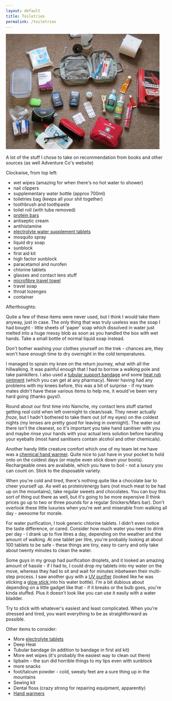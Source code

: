 ```yaml
---
layout: default
title: Toiletries
permalink: /toiletries
---
```

![](assets/optimised/equipment1.jpg "Equipment")

A lot of the stuff I chose to take on recommendation from books and other sources (as well Adventure Co's website)

Clockwise, from top left:

* wet wipes (amazing for when there's no hot water to shower)
* nail clippers
* supplementary water bottle (approx 700ml)
* toiletries bag (keeps all your shit together)
* toothbrush and toothpaste
* toilet roll (with tube removed)
* [protein bars ](http://www.amazon.co.uk/gp/product/B000668QYU/)
* antiseptic cream
* antihistamine
* [electrolyte water supplement tablets ](http://www.amazon.co.uk/gp/product/B003AIF4Q4/)
* mosquito spray
* liquid dry soap
* sunblock
* first aid kit
* high factor sunblock
* paracetamol and nurofen
* chlorine tablets
* glasses and contact lens stuff
* [microfibre travel towel ](http://www.amazon.co.uk/gp/product/B005ERHQ38/)
* travel soap
* throat lozenges
* container


Afterthoughts:

Quite a few of these items were never used, but I think I would take them anyway, just in case. The only thing that was truly useless was the soap I had bought - little sheets of 'paper' soap which dissolved in water just melted into a huge messy blob as soon as you handled the box with wet hands. Take a small bottle of normal liquid soap instead.

Don't bother washing your clothes yourself on the trek - chances are, they won't have enough time to dry overnight in the cold temperatures.

I managed to sprain my knee on the return journey, what with all the hillwalking. It was painful enough that I had to borrow a walking pole and take painkillers. I also used a [tubular support bandage](http://www.amazon.co.uk/gp/product/B001N2PC3O/) and some [heat rub ointment](http://en.wikipedia.org/wiki/Deep_Heat_(heat_rub)) (which you can get at any pharmacy). Never having had any problems with my knees before, this was a bit of surprise - if my team mates didn't have these various items to help me, it would've been very hard going (thanks guys!).

Round about our first time into Namche, my contact lens stuff started getting *real* cold when left overnight to clean/soak. They never actually *froze*, but I hadn't bothered to take them out (of my eyes) on the coldest nights (my lenses are pretty good for leaving in overnight). The water out there isn't the cleanest, so it's important you take hand sanitiser with you and maybe rinse your hands with your actual lens solution before handling your eyeballs (most hand sanitisers contain alcohol and other chemicals).

Another handy little creature comfort which one of my team let me have was a [chemical hand warmer](http://en.wikipedia.org/wiki/Hand_warmer). Quite nice to just have in your pocket to hold onto on the coldest days (or maybe even stick down your boots). Rechargeable ones are available, which you have to boil - not a luxury you can count on. Stick to the disposable variety.

When you're cold and tired, there's nothing quite like a chocolate bar to cheer yourself up. As well as protein/energy bars (not much meat to be had up on the mountains), take regular sweets and chocolates. You can buy this sort of thing out there as well, but it's going to be more expensive (I think prices go up to two or three pounds for a regular Snickers/Mars bar). Don't overlook these little luxuries when you're wet and miserable from walking all day - awesome for morale.

For water purification, I took generic chlorine tablets. I didn't even notice the taste difference, or cared. Consider how much water you need to drink per day - I drank up to five litres a day, depending on the weather and the amount of walking. At one tablet per litre, you're probably looking at about 100 tablets to be safe - these things are tiny, easy to carry and only take about twenty minutes to clean the water.

Some guys in my group had purification droplets, and it looked an amazing amount of hassle - if I had to, I could drop my tablets into my water on the move, whereas they had to sit and wait for minutes inbetween their multi-step process. I saw another guy with a [UV purifier](http://en.wikipedia.org/wiki/Portable_water_purification#Ultraviolet_purification) (looked like he was sticking a [glow stick ](http://www.amazon.co.uk/mn/search/?_encoding=UTF8&tag=evernati-21&linkCode=ur2&camp=1634&creative=19450&field-keywords=uv%20water%20purifier) into his water bottle). I'm a bit dubious about depending on a little gadget like that - if it breaks or the bulb goes, you're kinda stuffed. Plus it doesn't look like you can use it easily with a water bladder.

Try to stick with whatever's easiest and least complicated. When you're stressed and tired, you want everything to be as straightforward as possible.

Other items to consider:

* More [electrolyte tablets ](http://www.amazon.co.uk/gp/product/B003AIF4Q4/)
* Deep Heat
* Tubular bandage (in addition to bandage in first aid kit)
* More wet wipes (it's probably the easiest way to clean out there)
* lipbalm - the sun did horrible things to my lips even with sunblock
* more snacks
* foot/talcum powder - cold, sweaty feet are a sure thing up in the mountains
* Sewing kit
* Dental floss (crazy strong for repairing equipment, apparently)
* [Hand warmers ](http://www.amazon.co.uk/gp/product/B001THB8RM/)

